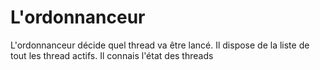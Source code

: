 L'ordonnanceur
==============

L'ordonnanceur décide quel thread va être lancé.
Il dispose de la liste de tout les thread actifs.
Il connais l'état des threads

